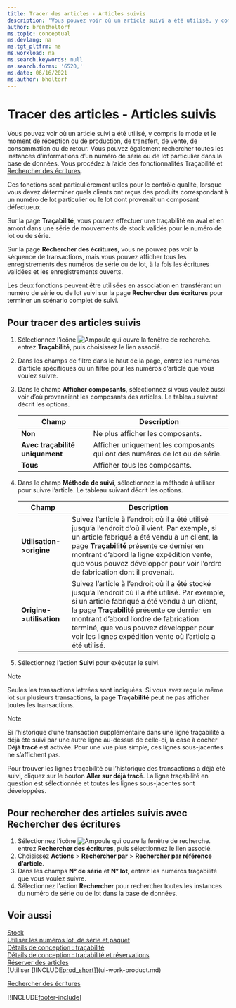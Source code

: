 ```yaml
---
title: Tracer des articles - Articles suivis
description: 'Vous pouvez voir où un article suivi a été utilisé, y compris le mode et le moment de réception, de production ou de retour avec les fonctionnalités de traçabilité et de recherche des écritures.'
author: brentholtorf
ms.topic: conceptual
ms.devlang: na
ms.tgt_pltfrm: na
ms.workload: na
ms.search.keywords: null
ms.search.forms: '6520,'
ms.date: 06/16/2021
ms.author: bholtorf
---
```

# <a name="trace-item-tracked-items"></a>Tracer des articles - Articles suivis

Vous pouvez voir où un article suivi a été utilisé, y compris le mode et le moment de réception ou de production, de transfert, de vente, de consommation ou de retour. Vous pouvez également rechercher toutes les instances d’informations d’un numéro de série ou de lot particulier dans la base de données. Vous procédez à l’aide des fonctionnalités Traçabilité et [Rechercher des écritures](ui-find-entries.md).  

Ces fonctions sont particulièrement utiles pour le contrôle qualité, lorsque vous devez déterminer quels clients ont reçus des produits correspondant à un numéro de lot particulier ou le lot dont provenait un composant défectueux.  

 Sur la page **Traçabilité**, vous pouvez effectuer une traçabilité en aval et en amont dans une série de mouvements de stock validés pour le numéro de lot ou de série.  

 Sur la page **Rechercher des écritures**, vous ne pouvez pas voir la séquence de transactions, mais vous pouvez afficher tous les enregistrements des numéros de série ou de lot, à la fois les écritures validées et les enregistrements ouverts.  

 Les deux fonctions peuvent être utilisées en association en transférant un numéro de série ou de lot suivi sur la page **Rechercher des écritures** pour terminer un scénario complet de suivi. <!-- For more information, see [Walkthrough: Tracing Serial-Lot Numbers](walkthrough-tracing-serial-lot-numbers.md).   -->

## <a name="to-trace-item-tracked-items"></a>Pour tracer des articles suivis

1.  Sélectionnez l’icône ![Ampoule qui ouvre la fenêtre de recherche.](media/ui-search/search_small.png "Dites-moi ce que vous voulez faire") entrez **Traçabilité**, puis choisissez le lien associé.  
2.  Dans les champs de filtre dans le haut de la page, entrez les numéros d’article spécifiques ou un filtre pour les numéros d’article que vous voulez suivre.  
3.  Dans le champ **Afficher composants**, sélectionnez si vous voulez aussi voir d’où provenaient les composants des articles. Le tableau suivant décrit les options.  

    |Champ|Description|  
    |----------------------------------|---------------------------------------|  
    |**Non**|Ne plus afficher les composants.|  
    |**Avec traçabilité uniquement**|Afficher uniquement les composants qui ont des numéros de lot ou de série.|  
    |**Tous**|Afficher tous les composants.|  

4.  Dans le champ **Méthode de suivi**, sélectionnez la méthode à utiliser pour suivre l’article. Le tableau suivant décrit les options.  

    |Champ|Description|  
    |----------------------------------|---------------------------------------|  
    |**Utilisation->origine**|Suivez l’article à l’endroit où il a été utilisé jusqu’à l’endroit d’où il vient. Par exemple, si un article fabriqué a été vendu à un client, la page **Traçabilité** présente ce dernier en montrant d’abord la ligne expédition vente, que vous pouvez développer pour voir l’ordre de fabrication dont il provenait.|  
    |**Origine->utilisation**|Suivez l’article à l’endroit où il a été stocké jusqu’à l’endroit où il a été utilisé. Par exemple, si un article fabriqué a été vendu à un client, la page **Traçabilité** présente ce dernier en montrant d’abord l’ordre de fabrication terminé, que vous pouvez développer pour voir les lignes expédition vente où l’article a été utilisé.|  

5.  Sélectionnez l’action **Suivi** pour exécuter le suivi.  

> [!NOTE]  
>  Seules les transactions lettrées sont indiquées. Si vous avez reçu le même lot sur plusieurs transactions, la page **Traçabilité** peut ne pas afficher toutes les transactions.   

> [!NOTE]  
>  Si l’historique d’une transaction supplémentaire dans une ligne traçabilité a déjà été suivi par une autre ligne au-dessus de celle-ci, la case à cocher **Déjà tracé** est activée. Pour une vue plus simple, ces lignes sous-jacentes ne s’affichent pas.  
>   
>  Pour trouver les lignes traçabilité où l’historique des transactions a déjà été suivi, cliquez sur le bouton **Aller sur déjà tracé**. La ligne traçabilité en question est sélectionnée et toutes les lignes sous-jacentes sont développées.  

## <a name="to-find-item-tracked-items-with-find-entries"></a>Pour rechercher des articles suivis avec Rechercher des écritures

1. Sélectionnez l’icône ![Ampoule qui ouvre la fenêtre de recherche.](media/ui-search/search_small.png "Dites-moi ce que vous voulez faire") entrez **Rechercher des écritures**, puis sélectionnez le lien associé.  
2. Choisissez **Actions** > **Rechercher par** > **Rechercher par référence d’article**.
3. Dans les champs **N° de série** et **N° lot**, entrez les numéros traçabilité que vous voulez suivre.  
4. Sélectionnez l’action **Rechercher** pour rechercher toutes les instances du numéro de série ou de lot dans la base de données.  

## <a name="see-also"></a>Voir aussi

[Stock](inventory-manage-inventory.md)  
[Utiliser les numéros lot, de série et paquet](inventory-how-work-item-tracking.md)  
[Détails de conception : traçabilité](design-details-item-tracking.md)  
[Détails de conception : traçabilité et réservations](design-details-item-tracking-and-reservations.md)  
[Réserver des articles](inventory-how-to-reserve-items.md)  
[Utiliser [!INCLUDE[prod_short](includes/prod_short.md)]](ui-work-product.md)  
<!-- [Walkthrough: Tracing Serial-Lot Numbers](walkthrough-tracing-serial-lot-numbers.md)   -->
[Rechercher des écritures](ui-find-entries.md)  


[!INCLUDE[footer-include](includes/footer-banner.md)]
